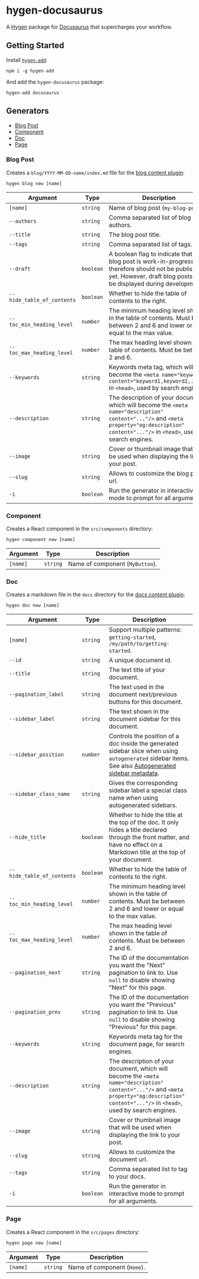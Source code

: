 # hygen-docusaurus

A [Hygen](https://github.com/jondot/hygen) package for [Docusaurus](https://github.com/facebook/docusaurus) that supercharges your workflow.

## Getting Started

Install [`hygen-add`](https://github.com/jondot/hygen-add):

```
npm i -g hygen-add
```

And add the `hygen-docusaurus` package:

```
hygen-add docusaurus
```

## Generators

- [Blog Post](#blog-post)
- [Component](#component)
- [Doc](#doc)
- [Page](#page)

### Blog Post

Creates a `blog/YYYY-MM-DD-name/index.md` file for the [blog content plugin](https://docusaurus.io/docs/api/plugins/@docusaurus/plugin-content-blog):

```
hygen blog new [name]
```

| Argument                   | Type      | Description                                                                                                                                                                                   |
| -------------------------- | --------- | --------------------------------------------------------------------------------------------------------------------------------------------------------------------------------------------- |
| `[name]`                   | `string`  | Name of blog post (`my-blog-post`)                                                                                                                                                            |
| `--authors`                | `string`  | Comma separated list of blog post authors.                                                                                                                                                    |
| `--title`                  | `string`  | The blog post title.                                                                                                                                                                          |
| `--tags`                   | `string`  | Comma separated list of tags.                                                                                                                                                                 |
| `--draft`                  | `boolean` | A boolean flag to indicate that the blog post is work-in-progress and therefore should not be published yet. However, draft blog posts will be displayed during development.                  |
| `--hide_table_of_contents` | `boolean` | Whether to hide the table of contents to the right.                                                                                                                                           |
| `--toc_min_heading_level`  | `number`  | The minimum heading level shown in the table of contents. Must be between 2 and 6 and lower or equal to the max value.                                                                        |
| `--toc_max_heading_level`  | `number`  | The max heading level shown in the table of contents. Must be between 2 and 6.                                                                                                                |
| `--keywords`               | `string`  | Keywords meta tag, which will become the `<meta name="keywords" content="keyword1,keyword2,..."/>` in `<head>`, used by search engines.                                                       |
| `--description`            | `string`  | The description of your document, which will become the `<meta name="description" content="..."/>` and `<meta property="og:description" content="..."/>` in `<head>`, used by search engines. |
| `--image`                  | `string`  | Cover or thumbnail image that will be used when displaying the link to your post.                                                                                                             |
| `--slug`                   | `string`  | Allows to customize the blog post url.                                                                                                                                                        |
| `-i`                       | `boolean` | Run the generator in interactive mode to prompt for all arguments.                                                                                                                            |

### Component

Creates a React component in the `src/components` directory:

```
hygen component new [name]
```

| Argument                   | Type      | Description                                                                                                                                                                                          |
| -------------------------- | --------- | ---------------------------------------------------------------------------------------------------------------------------------------------------------------------------------------------------- |
| `[name]`                   | `string`  | Name of component (`MyButton`).                                                                                                                         |

### Doc

Creates a markdown file in the `docs` directory for the [docs content plugin](https://docusaurus.io/docs/api/plugins/@docusaurus/plugin-content-docs):

```
hygen doc new [name]
```

| Argument                   | Type      | Description                                                                                                                                                                                          |
| -------------------------- | --------- | ---------------------------------------------------------------------------------------------------------------------------------------------------------------------------------------------------- |
| `[name]`                   | `string`  | Support multiple patterns: `getting-started`, `/my/path/to/getting-started`.                                                                                                                         |
| `--id`                     | `string`  | A unique document id.                                                                                                                                                                                |
| `--title`                  | `string`  | The text title of your document.                                                                                                                                                                     |
| `--pagination_label`       | `string`  | The text used in the document next/previous buttons for this document.                                                                                                                               |
| `--sidebar_label`          | `string`  | The text shown in the document sidebar for this document.                                                                                                                                            |
| `--sidebar_position`       | `number`  | Controls the position of a doc inside the generated sidebar slice when using `autogenerated` sidebar items. See also [Autogenerated sidebar metadata](/docs/sidebar#autogenerated-sidebar-metadata). |
| `--sidebar_class_name`     | `string`  | Gives the corresponding sidebar label a special class name when using autogenerated sidebars.                                                                                                        |
| `--hide_title`             | `boolean` | Whether to hide the title at the top of the doc. It only hides a title declared through the front matter, and have no effect on a Markdown title at the top of your document.                        |
| `--hide_table_of_contents` | `boolean` | Whether to hide the table of contents to the right.                                                                                                                                                  |
| `--toc_min_heading_level`  | `number`  | The minimum heading level shown in the table of contents. Must be between 2 and 6 and lower or equal to the max value.                                                                               |
| `--toc_max_heading_level`  | `number`  | The max heading level shown in the table of contents. Must be between 2 and 6.                                                                                                                       |
| `--pagination_next`        | `string`  | The ID of the documentation you want the "Next" pagination to link to. Use `null` to disable showing "Next" for this page.                                                                           |
| `--pagination_prev`        | `string`  | The ID of the documentation you want the "Previous" pagination to link to. Use `null` to disable showing "Previous" for this page.                                                                   |
| `--keywords`               | `string`  | Keywords meta tag for the document page, for search engines.                                                                                                                                         |
| `--description`            | `string`  | The description of your document, which will become the `<meta name="description" content="..."/>` and `<meta property="og:description" content="..."/>` in `<head>`, used by search engines.        |
| `--image`                    | `string`  | Cover or thumbnail image that will be used when displaying the link to your post.                                                                                                                    |
| `--slug`                   | `string`  | Allows to customize the document url.                                                                                                                                                                |
| `--tags`                   | `string`  | Comma separated list to tag to your docs.                                                                                                                                                            |
| `-i`                       | `boolean` | Run the generator in interactive mode to prompt for all arguments.                                                                                                                                   |

### Page

Creates a React component in the `src/pages` directory:

```
hygen page new [name]
```

| Argument                   | Type      | Description                                                                                                                                                                                          |
| -------------------------- | --------- | ---------------------------------------------------------------------------------------------------------------------------------------------------------------------------------------------------- |
| `[name]`                   | `string`  | Name of component (`Home`).